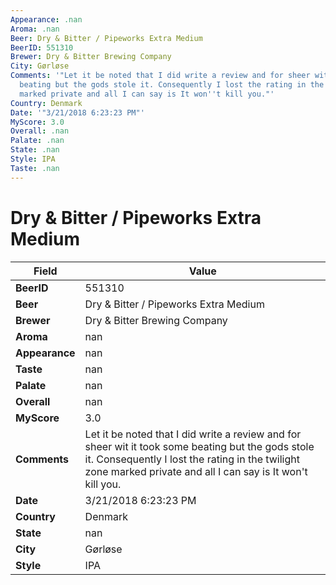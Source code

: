 ```yaml
---
Appearance: .nan
Aroma: .nan
Beer: Dry & Bitter / Pipeworks Extra Medium
BeerID: 551310
Brewer: Dry & Bitter Brewing Company
City: Gørløse
Comments: '"Let it be noted that I did write a review and for sheer wit it took some
  beating but the gods stole it. Consequently I lost the rating in the twilight zone
  marked private and all I can say is It won''t kill you."'
Country: Denmark
Date: '"3/21/2018 6:23:23 PM"'
MyScore: 3.0
Overall: .nan
Palate: .nan
State: .nan
Style: IPA
Taste: .nan
---
```


# Dry & Bitter / Pipeworks Extra Medium

| Field         | Value |
|---------------|-------|
| **BeerID** | 551310 |
| **Beer** | Dry & Bitter / Pipeworks Extra Medium |
| **Brewer** | Dry & Bitter Brewing Company |
| **Aroma** | nan |
| **Appearance** | nan |
| **Taste** | nan |
| **Palate** | nan |
| **Overall** | nan |
| **MyScore** | 3.0 |
| **Comments** | Let it be noted that I did write a review and for sheer wit it took some beating but the gods stole it. Consequently I lost the rating in the twilight zone marked private and all I can say is It won't kill you. |
| **Date** | 3/21/2018 6:23:23 PM |
| **Country** | Denmark |
| **State** | nan |
| **City** | Gørløse |
| **Style** | IPA |

